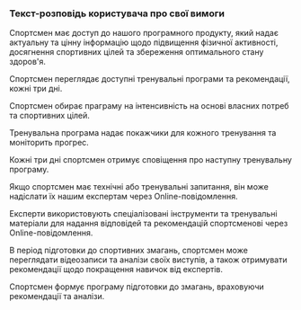 ### Текст-розповідь користувача про свої вимоги


Спортсмен має доступ до нашого програмного продукту, який надає актуальну та цінну інформацію щодо підвищення фізичної активності, досягнення спортивних цілей та збереження оптимального стану здоров'я.

Спортсмен переглядає доступні тренувальні програми та рекомендації, кожні три дні.

Спортсмен обирає праграму на інтенсивність на основі власних потреб та спортивних цілей.

Тренувальна програма надає покажчики для кожного тренування та моніторить прогрес.

Кожні три дні спортсмен отримує сповіщення про наступну тренувальну програму.

Якщо спортсмен має технічні або тренувальні запитання, він може надіслати їх нашим експертам через Online-повідомлення.

Експерти використовують спеціалізовані інструменти та тренувальні матеріали для надання відповідей та рекомендацій спортсменові через Online-повідомлення.

В період підготовки до спортивних змагань, спортсмен може переглядати відеозаписи та аналізи своїх виступів, а також отримувати рекомендації щодо покращення навичок від експертів.

Спортсмен формує програму підготовки до змагань, враховуючи рекомендації та аналізи.


